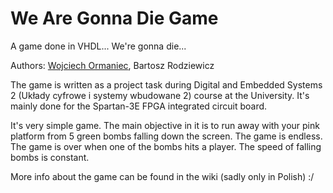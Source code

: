 # We Are Gonna Die Game
A game done in VHDL... We're gonna die...

Authors: [Wojciech Ormaniec][Github TheMesoria], Bartosz Rodziewicz

The game is written as a project task during Digital and Embedded Systems 2 (Układy cyfrowe i systemy wbudowane 2) course at the University. It's mainly done for the Spartan-3E FPGA integrated circuit board.

It's very simple game. The main objective in it is to run away with your pink platform from 5 green bombs falling down the screen. The game is endless. The game is over when one of the bombs hits a player. The speed of falling bombs is constant.

More info about the game can be found in the wiki (sadly only in Polish) :/


[Github TheMesoria]: https://github.com/TheMesoria

